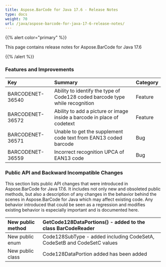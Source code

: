 ```yaml
---
title: Aspose.BarCode for Java 17.6 - Release Notes
type: docs
weight: 70
url: /java/aspose-barcode-for-java-17-6-release-notes/
---
```


{{% alert color="primary" %}} 

This page contains release notes for Aspose.BarCode for Java 17.6

{{% /alert %}} 
### **Features and Improvements**

|**Key**|**Summary**|**Category**|
| :- | :- | :- |
|BARCODENET-36540|Ability to identify the type of Code128 coded barcode type while recognition|Feature|
|BARCODENET-36572|Ability to add a picture or image inside a barcode in place of codetext|Feature|
|BARCODENET-36571|Unable to get the supplement code text from EAN13 coded barcode|Bug|
|BARCODENET-36559|Incorrect recognition UPCA of EAN13 code|Bug|
### **Public API and Backward Incompatible Changes**
This section lists public API changes that were introduced in Aspose.BarCode for Java 17.6. It includes not only new and obsoleted public methods, but also a description of any changes in the behavior behind the scenes in Aspose.BarCode for Java which may affect existing code. Any behavior introduced that could be seen as a regression and modifies existing behavior is especially important and is documented here.

|New public method|GetCode128DataPortions() - added to the class BarCodeReader|
| :- | :- |
|New public enum|Code128SubType - added including CodeSetA, CodeSetB and CodeSetC values|
|New public class|Code128DataPortion added has been added|

